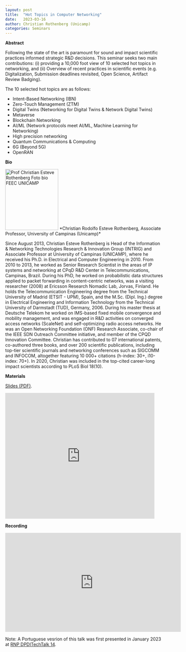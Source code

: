 ```yaml
---
layout: post
title:  "Hot Topics in Computer Networking"
date:   2023-03-16
author: Christian Rothenberg (Unicamp)
categories: Seminars
---
```


**Abstract** 

Following the state of the art is paramount for sound and impact scientific practices
informed strategic R&D decisions. This seminar seeks two main contributions:
(i) providing a 10,000 foot view of 10 selected hot topics in networking, and (ii) Overview of recent practices in scientific events (e.g. Digitalization, Submission deadlines revisited, Open Science, Artifact Review Badging). 

The 10 selected hot topics are as follows:

* Intent-Based Networking (IBN)
* Zero-Touch Management (ZTM)
* Digital Twins (Networking for Digital Twins & Network Digital Twins)
* Metaverse
* Blockchain Networking
* AI/ML (Network protocols meet AI/ML, Machine Learning for Networking)
* High precision networking 
* Quantum Communications & Computing
* 6G (Beyond 5G)
* OpenRAN

**Bio** 

<img alt="Prof Christian Esteve Rothenberg Foto bio FEEC UNICAMP" src="https://www.dca.fee.unicamp.br/%7Echesteve/figures/chesteve3.png" style="width: 169px; height: 194px;">
*Christian Rodolfo Esteve Rothenberg, Associate Professor, University of Campinas (Unicamp)*

Since August 2013, Christian Esteve Rothenberg is Head of the Information & Networking Technologies Research & Innovation Group (INTRIG) and Associate Professor at University of Campinas (UNICAMP), where he received his Ph.D. in Electrical and Computer Engineering in 2010.
From 2010 to 2013, he worked as Senior Research Scientist in the areas of IP systems and networking at CPqD R&D Center in Telecommunications, Campinas, Brazil.
During his PhD, he worked on probabilistic data structures applied to packet forwarding in content-centric networks, was a visiting researcher (2008) at Ericsson Research Nomadic Lab, Jorvas, Finland.
He holds the Telecommunication Engineering degree from the Technical University of Madrid (ETSIT - UPM), Spain, and the M.Sc. (Dipl. Ing.) degree in Electrical Engineering and Information Technology from the Technical University of Darmstadt (TUD), Germany, 2006. During his master thesis at Deutsche Telekom he worked on IMS-based fixed mobile convergence and mobility management, and was engaged in R&D activities on converged access networks (ScaleNet) and self-optimizing radio access networks. He was an Open Networking Foundation (ONF) Research Associate, co-chair of the IEEE SDN Outreach Committee initiative, and member of the CPQD Innovation Committee.
Christian has contributed to 07 international patents, co-authored three books, and over 200 scientific publications, including top-tier scientific journals and networking conferences such as SIGCOMM and INFOCOM, altogether featuring 10 000+ citations (h-index: 30+, i10-index: 70+). In 2020, Christian was included in the  top-cited career-long impact scientists according to PLoS Biol 18(10).

**Materials**

[Slides (PDF)](https://github.com/ia377-feec-unicamp/ia377-feec-unicamp.github.io/raw/main/uploads/pdf/Trends-Hot-Topics-Networking-2023.pdf).

<iframe src="https://www.slideshare.net/slideshow/embed_code/key/tdVHMIAZaZ1PI8?hostedIn=slideshare&page=upload" width="476" height="400" frameborder="0" marginwidth="0" marginheight="0" scrolling="no"></iframe>

**Recording**

<iframe width="560" height="315" src="https://www.youtube.com/embed/hleNGZ2IQw0" title="YouTube video player" frameborder="0" allow="accelerometer; autoplay; clipboard-write; encrypted-media; gyroscope; picture-in-picture; web-share" allowfullscreen></iframe>

Note: A Portuguese vesrion of this talk was first presented in January 2023 at [RNP DPDITechTalk 14]([https://docs.google.com/presentation/d/1cYE0TWTwzWpUtPCpfqIFdxkvTUn6pzN00sPrRWQmTVE/](https://eduplay.rnp.br/portal/video/dpditechtalk14)).



